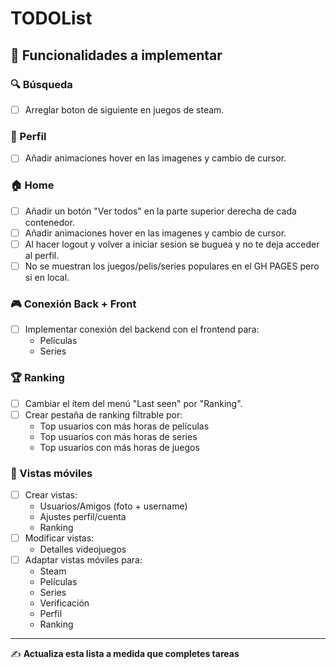 # TODOList

## 🧠 Funcionalidades a implementar

### 🔍 Búsqueda
- [ ] Arreglar boton de siguiente en juegos de steam.

### 👤 Perfil
- [ ] Añadir animaciones hover en las imagenes y cambio de cursor.

### 🏠 Home
- [ ] Añadir un botón "Ver todos" en la parte superior derecha de cada contenedor.
- [ ] Añadir animaciones hover en las imagenes y cambio de cursor.
- [ ] Al hacer logout y volver a iniciar sesion se buguea y no te deja acceder al perfil.
- [ ] No se muestran los juegos/pelis/series populares en el GH PAGES pero si en local.

### 🎮 Conexión Back + Front
- [ ] Implementar conexión del backend con el frontend para:
  - Películas
  - Series

### 🏆 Ranking
- [ ] Cambiar el ítem del menú "Last seen" por "Ranking".
- [ ] Crear pestaña de ranking filtrable por:
  - Top usuarios con más horas de películas
  - Top usuarios con más horas de series
  - Top usuarios con más horas de juegos

### 📱 Vistas móviles
- [ ] Crear vistas:
  - Usuarios/Amigos (foto + username)
  - Ajustes perfil/cuenta
  - Ranking
- [ ] Modificar vistas:
  - Detalles videojuegos
- [ ] Adaptar vistas móviles para:
  - Steam
  - Películas
  - Series
  - Verificación
  - Perfil
  - Ranking

---

✍ **Actualiza esta lista a medida que completes tareas**
